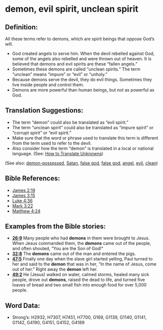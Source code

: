# demon, evil spirit, unclean spirit

## Definition:

All these terms refer to demons, which are spirit beings that oppose God’s will.

* God created angels to serve him. When the devil rebelled against God, some of the angels also rebelled and were thrown out of heaven. It is believed that demons and evil spirits are these “fallen angels.”
* Sometimes these demons are called “unclean spirits.” The term “unclean” means “impure” or “evil” or “unholy.”
* Because demons serve the devil, they do evil things. Sometimes they live inside people and control them.
* Demons are more powerful than human beings, but not as powerful as God.

## Translation Suggestions:

* The term “demon” could also be translated as “evil spirit.”
* The term “unclean spirit” could also be translated as “impure spirit” or “corrupt spirit” or “evil spirit.”
* Make sure that the word or phrase used to translate this term is different from the term used to refer to the devil.
* Also consider how the term “demon” is translated in a local or national language. (See: [How to Translate Unknowns](rc://en/ta/man/translate/translate-unknown))

(See also: [demon-possessed](../kt/demonpossessed.md), [Satan](../kt/satan.md), [false god](../kt/falsegod.md), [false god](../kt/falsegod.md), [angel](../kt/angel.md), [evil](../kt/evil.md), [clean](../kt/clean.md))

## Bible References:

* [James 2:19](rc://en/tn/help/jas/02/19)
* [James 3:15](rc://en/tn/help/jas/03/15)
* [Luke 4:36](rc://en/tn/help/luk/04/36)
* [Mark 3:22](rc://en/tn/help/mrk/03/22)
* [Matthew 4:24](rc://en/tn/help/mat/04/24)

## Examples from the Bible stories:

* __[26:9](rc://en/tn/help/obs/26/09)__ Many people who had __demons__ in them were brought to Jesus. When Jesus commanded them, the __demons__ came out of the people, and often shouted, “You are the Son of God!”
* __[32:8](rc://en/tn/help/obs/32/08)__ The __demons__ came out of the man and entered the pigs.
* __[47:5](rc://en/tn/help/obs/47/05)__ Finally one day when the slave girl started yelling, Paul turned to her and said to the __demon__ that was in her, “In the name of Jesus, come out of her.” Right away the __demon__ left her.
* __[49:2](rc://en/tn/help/obs/49/02)__ He (Jesus) walked on water, calmed storms, healed many sick people, drove out __demons__, raised the dead to life, and turned five loaves of bread and two small fish into enough food for over 5,000 people.

## Word Data:

* Strong’s: H2932, H7307, H7451, H7700, G169, G1139, G1140, G1141, G1142, G4190, G4151, G4152, G4189
